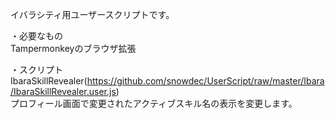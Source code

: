 イバラシティ用ユーザースクリプトです。

・必要なもの   
Tampermonkeyのブラウザ拡張

・スクリプト  
IbaraSkillRevealer(https://github.com/snowdec/UserScript/raw/master/Ibara/IbaraSkillRevealer.user.js)  
プロフィール画面で変更されたアクティブスキル名の表示を変更します。
